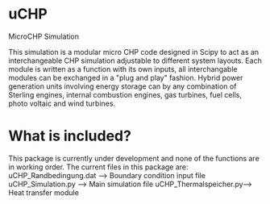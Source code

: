# uCHP
MicroCHP Simulation

This simulation is a modular micro CHP code designed in Scipy to act as an 
interchangeable CHP simulation adjustable to different system layouts. Each 
module is written as a function with its own inputs, all interchangable modules 
can be exchanged in a "plug and play" fashion. Hybrid power generation units 
involving energy storage can by any combination of Sterling engines, internal 
combustion engines, gas turbines, fuel cells, photo voltaic and wind turbines. 

# What is included?

This package is currently under development and none of the functions are in 
working order. The current files in this package are:
uCHP_Randbedingung.dat --> Boundary condition input file
uCHP_Simulation.py     --> Main simulation file
uCHP_Thermalspeicher.py--> Heat transfer module
